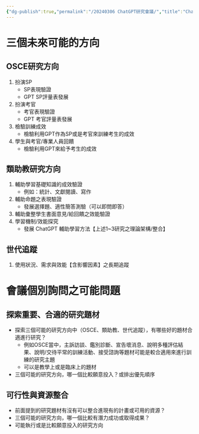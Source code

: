 ```yaml
---
{"dg-publish":true,"permalink":"/20240306 ChatGPT研究會議/","title":"ChatGPT研究會議","tags":["todotask","chatgpt","ai","meeting"],"created":"2024-03-06T22:08","updated":"2024-03-19T22:59"}
---
```



# 三個未來可能的方向

## OSCE研究方向

1. 扮演SP
   - SP表現驗證
   - GPT SP評量表發展
2. 扮演考官
   - 考官表現驗證
   - GPT 考官評量表發展
3. 檢驗訓練成效
   - 檢驗利用GPT作為SP或是考官來訓練考生的成效
4. 學生與考官/專業人員回饋
   - 檢驗利用GPT來給予考生的成效

## 類助教研究方向

1. 輔助學習基礎知識的成效驗證
   - 例如：統計、文獻閱讀、寫作
2. 輔助命題之表現驗證
   - 發展選擇題、適性簡答測驗（可以即問即答）
3. 輔助彙整學生書面意見/給回饋之效能驗證
4. 學習機制/效能探究
   - 發展 ChatGPT 輔助學習方法【上述1~3研究之理論架構/整合】

## 世代追蹤

1. 使用狀況、需求與效能【含影響因素】之長期追蹤

# 會議個別詢問之可能問題

## 探索重要、合適的研究題材

- 探索三個可能的研究方向中（OSCE、類助教、世代追蹤），有哪些好的題材合適進行研究？
  - 例如OSCE當中，主訴訪談、鑑別診斷、宣告壞消息、說明多種評估結果、說明/交待平常的訓練活動、接受諮詢等題材可能是較合適用來進行訓練的研究主題
  - 可以是教學上或是臨床上的題材
- 三個可能的研究方向，哪一個比較願意投入？或排出優先順序

## 可行性與資源整合

- 前面提到的研究題材有沒有可以整合進現有的計畫或可用的資源？
- 三個可能的研究方向，哪一個比較有潛力成功或取得成果？
- 可能執行或是比較願意投入的研究方向

 



